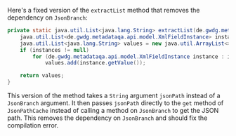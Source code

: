 Here's a fixed version of the `extractList` method that removes the dependency on `JsonBranch`:

```java
private static java.util.List<java.lang.String> extractList(de.gwdg.metadataqa.api.model.pathcache.JsonPathCache cache, java.lang.String jsonPath) {
    java.util.List<de.gwdg.metadataqa.api.model.XmlFieldInstance> instances = cache.get(jsonPath);
    java.util.List<java.lang.String> values = new java.util.ArrayList<>();
    if (instances != null)
        for (de.gwdg.metadataqa.api.model.XmlFieldInstance instance : instances)
            values.add(instance.getValue());

    return values;
}
```

This version of the method takes a `String` argument `jsonPath` instead of a `JsonBranch` argument. It then passes `jsonPath` directly to the `get` method of `JsonPathCache` instead of calling a method on `JsonBranch` to get the JSON path. This removes the dependency on `JsonBranch` and should fix the compilation error.